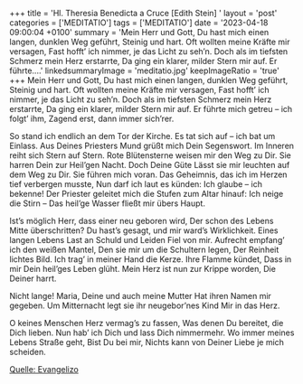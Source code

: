+++
title = 'Hl. Theresia Benedicta a Cruce [Edith Stein]  '
layout = 'post'
categories = ['MEDITATIO']
tags = ['MEDITATIO']
date = '2023-04-18 09:00:04 +0100'
summary = 'Mein Herr und Gott, Du hast mich einen langen, dunklen Weg geführt, Steinig und hart. Oft wollten meine Kräfte mir versagen, Fast hofft’ ich nimmer, je das Licht zu seh’n. Doch als im tiefsten Schmerz mein Herz erstarrte, Da ging ein klarer, milder Stern mir auf. Er führte....'
linkedsummaryImage = 'meditatio.jpg'
keepImageRatio = 'true'
+++
Mein Herr und Gott,
Du hast mich einen langen, dunklen Weg geführt,
Steinig und hart.
Oft wollten meine Kräfte mir versagen,
Fast hofft’ ich nimmer, je das Licht zu seh’n.
Doch als im tiefsten Schmerz mein Herz erstarrte,
Da ging ein klarer, milder Stern mir auf.
Er führte mich getreu – ich folgt’ ihm,
Zagend erst, dann immer sich’rer.<!--more-->

So stand ich endlich an dem Tor der Kirche.
Es tat sich auf – ich bat um Einlass.
Aus Deines Priesters Mund grüßt mich Dein Segenswort.
Im Inneren reiht sich Stern auf Stern.
Rote Blütensterne weisen mir den Weg zu Dir.
Sie harren Dein zur Heil’gen Nacht.
Doch Deine Güte
Lässt sie mir leuchten auf dem Weg zu Dir.
Sie führen mich voran.
Das Geheimnis, das ich im Herzen tief verbergen musste,
Nun darf ich laut es künden:
Ich glaube – ich bekenne!
Der Priester geleitet mich die Stufen zum Altar hinauf:
Ich neige die Stirn –
Das heil’ge Wasser fließt mir übers Haupt. 

Ist’s möglich Herr, dass einer neu geboren wird,
Der schon des Lebens Mitte überschritten?
Du hast’s gesagt, und mir ward’s Wirklichkeit.
Eines langen Lebens Last an Schuld und Leiden
Fiel von mir.
Aufrecht empfang’ ich den weißen Mantel,
Den sie mir um die Schultern legen,
Der Reinheit lichtes Bild.
Ich trag’ in meiner Hand die Kerze.
Ihre Flamme kündet,
Dass in mir Dein heil’ges Leben glüht.
Mein Herz ist nun zur Krippe worden,
Die Deiner harrt. 

Nicht lange!
Maria, Deine und auch meine Mutter
Hat ihren Namen mir gegeben.
Um Mitternacht legt sie ihr neugebor’nes Kind
Mir in das Herz. 

O keines Menschen Herz vermag’s zu fassen,
Was denen Du bereitet, die Dich lieben.
Nun hab’ ich Dich und lass Dich nimmermehr.
Wo immer meines Lebens Straße geht,
Bist Du bei mir,
Nichts kann von Deiner Liebe je mich scheiden. 


[Quelle: Evangelizo](https://evangeliumtagfuertag.org/DE/gospel)
